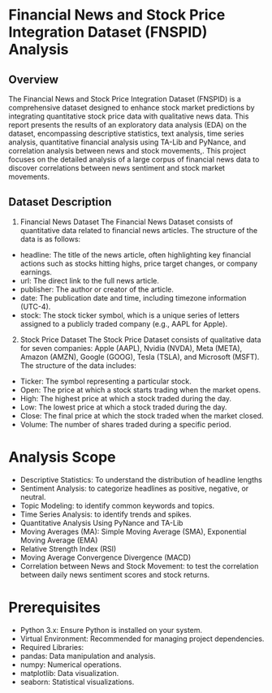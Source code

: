 # Financial News and Stock Price Integration Dataset (FNSPID) Analysis
## Overview
The Financial News and Stock Price Integration Dataset (FNSPID) is a comprehensive dataset designed to enhance stock market predictions by integrating quantitative stock price data with qualitative news data. This report presents the results of an exploratory data analysis (EDA) on the dataset, encompassing descriptive statistics, text analysis, time series analysis, quantitative financial analysis using TA-Lib and PyNance, and correlation analysis between news and stock movements,. This project focuses on the detailed analysis of a large corpus of financial news data to discover correlations between news sentiment and stock market movements.
## Dataset Description
1. Financial News Dataset
The Financial News Dataset consists of quantitative data related to financial news articles. The structure of the data is as follows:

- headline: The title of the news article, often highlighting key financial actions such as stocks hitting highs, price target changes, or company earnings.
- url: The direct link to the full news article.
- publisher: The author or creator of the article.
- date: The publication date and time, including timezone information (UTC-4).
- stock: The stock ticker symbol, which is a unique series of letters assigned to a publicly traded company (e.g., AAPL for Apple).
2. Stock Price Dataset
The Stock Price Dataset consists of qualitative data for seven companies: Apple (AAPL), Nvidia (NVDA), Meta (META), Amazon (AMZN), Google (GOOG), Tesla (TSLA), and Microsoft (MSFT). The structure of the data includes:

- Ticker: The symbol representing a particular stock.
- Open: The price at which a stock starts trading when the market opens.
- High: The highest price at which a stock traded during the day.
- Low: The lowest price at which a stock traded during the day.
- Close: The final price at which the stock traded when the market closed.
- Volume: The number of shares traded during a specific period.
# Analysis Scope
- Descriptive Statistics: To understand the distribution of headline lengths
- Sentiment Analysis: to categorize headlines as positive, negative, or neutral.
- Topic Modeling: to identify common keywords and topics.
- Time Series Analysis: to identify trends and spikes.
- Quantitative Analysis Using PyNance and TA-Lib
- Moving Averages (MA): Simple Moving Average (SMA), Exponential Moving Average (EMA)
- Relative Strength Index (RSI)
- Moving Average Convergence Divergence (MACD)
- Correlation between News and Stock Movement: to test the correlation between daily news sentiment scores and stock returns.
# Prerequisites
- Python 3.x: Ensure Python is installed on your system.
- Virtual Environment: Recommended for managing project dependencies.
- Required Libraries:
- pandas: Data manipulation and analysis.
- numpy: Numerical operations.
- matplotlib: Data visualization.
- seaborn: Statistical visualizations.
